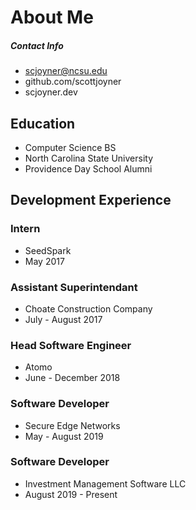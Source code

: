 # About Me
##### Contact Info
* scjoyner@ncsu.edu
* github.com/scottjoyner
* scjoyner.dev
## Education
* Computer Science BS
* North Carolina State University
* Providence Day School Alumni
## Development Experience
### Intern
* SeedSpark 
* May 2017
### Assistant Superintendant
* Choate Construction Company
* July - August 2017
### Head Software Engineer
* Atomo
* June - December 2018
### Software Developer 
* Secure Edge Networks
* May - August 2019
### Software Developer 
* Investment Management Software LLC
* August 2019 - Present
